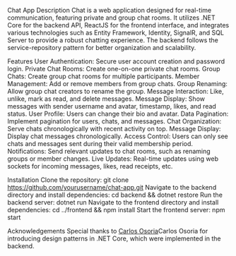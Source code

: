Chat App
Description
Chat is a web application designed for real-time communication, featuring private and group chat rooms. It utilizes .NET Core for the backend API, ReactJS for the frontend interface, and integrates various technologies such as Entity Framework, Identity, SignalR, and SQL Server to provide a robust chatting experience. The backend follows the service-repository pattern for better organization and scalability.

Features
User Authentication: Secure user account creation and password login.
Private Chat Rooms: Create one-on-one private chat rooms.
Group Chats: Create group chat rooms for multiple participants.
Member Management: Add or remove members from group chats.
Group Renaming: Allow group chat creators to rename the group.
Message Interaction: Like, unlike, mark as read, and delete messages.
Message Display: Show messages with sender username and avatar, timestamp, likes, and read status.
User Profile: Users can change their bio and avatar.
Data Pagination: Implement pagination for users, chats, and messages.
Chat Organization: Serve chats chronologically with recent activity on top.
Message Display: Display chat messages chronologically.
Access Control: Users can only see chats and messages sent during their valid membership period.
Notifications: Send relevant updates to chat rooms, such as renaming groups or member changes.
Live Updates: Real-time updates using web sockets for incoming messages, likes, read receipts, etc.

Installation
Clone the repository: git clone https://github.com/yourusername/chat-app.git
Navigate to the backend directory and install dependencies: cd backend && dotnet restore
Run the backend server: dotnet run
Navigate to the frontend directory and install dependencies: cd ../frontend && npm install
Start the frontend server: npm start

Acknowledgements
Special thanks to [Carlos Osoria](https://github.com/cosoria)Carlos Osoria for introducing design patterns in .NET Core, which were implemented in the backend.

